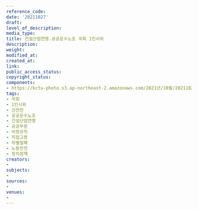 ```yaml
---
reference_code: 
date: '20211027'
draft: 
level_of_description: 
media_type: 
title: 건설산업연맹.공공운수노조 국회 1인시위
description: 
weight: 
modified_at: 
created_at: 
link: 
public_access_status: 
copyright_status: 
components:
- https://kctu-photo.s3.ap-northeast-2.amazonaws.com/2021년/10월/20211027-건설산업연맹.공공운수노조+국회+1인시위_국회_1인시위_선전전_공공운수노조_건설산업연맹_공공부문_비정규직_직접고용_차별철폐_노동안전_정치정책/_1D20387.jpg
tags:
- 국회
- 1인시위
- 선전전
- 공공운수노조
- 건설산업연맹
- 공공부문
- 비정규직
- 직접고용
- 차별철폐
- 노동안전
- 정치정책
creators:
- 
subjects:
- 
sources:
- 
venues:
- 
---
```

